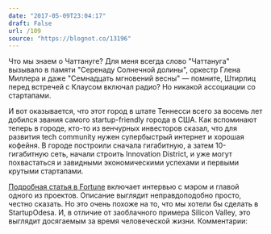 ```yaml
---
date: "2017-05-09T23:04:17"
draft: False
url: /109
source: "https://blognot.co/13196"
---
```


Что мы знаем о Чаттануге?
Для меня всегда слово "Чаттануга" вызывало в памяти "Серенаду Солнечной долины", оркестр Глена Миллера и даже "Семнадцать мгновений весны" — помните, Штирлиц перед встречей с Клаусом включал радио? Но никакой ассоциации со стартапами.

И вот оказывается, что этот город в штате Теннесси всего за восемь лет добился звания самого startup-friendly города в США. Как вспоминают теперь в городе, кто-то из венчурных инвесторов сказал, что для развития tech community нужен супербыстрый интернет и хорошая кофейня. В городе построили сначала гигабитную, а затем 10-гигабитную сеть, начали строить Innovation District, и уже могут похвастаться и завидными экономическими успехами и первыми крутыми стартапами.

[Подробная статья в Fortune](http://fortune.com/2017/05/08/tech-startup-innovation-chattanooga-tennessee/) включает интервью с мэром и главой одного из проектов. Описание выглядит неправдоподобно просто, честно сказать. Но это очень похоже на то, что мы хотели бы сделать в StartupOdesa. И, в отличие от заоблачного примера Silicon Valley, это выглядит досягаемым за время человеческой жизни.
Комментарии:
